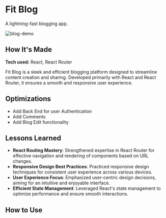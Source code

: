 # Fit Blog

A lightning-fast blogging app.

![blog-demo](https://github.com/paskaeu25/fit-blog/assets/60621475/3b1b444c-e051-4b3d-b2ad-02596b07b820)


## How It's Made

**Tech used:** React, React Router 

Fit Blog is a sleek and efficient blogging platform designed to streamline content creation and sharing. Developed primarily with React and React Router, it ensures a smooth and responsive user experience. 


## Optimizations

- Add Back End for user Authentication
- Add Comments
- Add Blog Edit functionality

## Lessons Learned

- **React Routing Mastery**: Strengthened expertise in React Router for effective navigation and rendering of components based on URL changes.
- **Responsive Design Best Practices**: Practiced responsive design techniques for consistent user experience across various devices.
- **User Experience Focus**: Emphasized user-centric design decisions, aiming for an intuitive and enjoyable interface.
- **Efficient State Management**: Leveraged React's state management to optimize performance and ensure smooth interactions.

## How to Use




